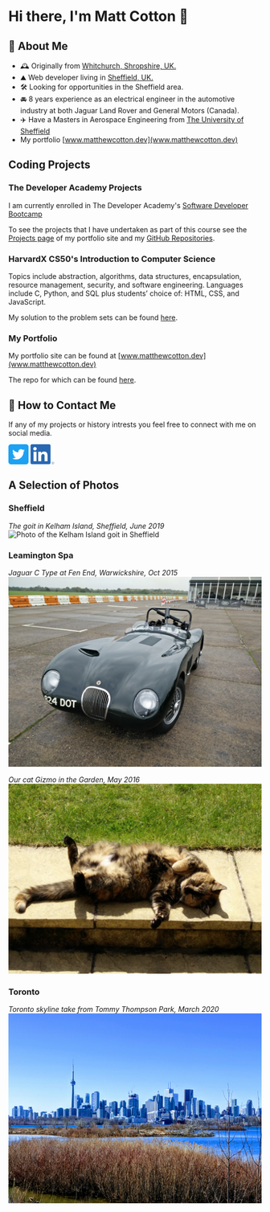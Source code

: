 # Hi there, I'm Matt Cotton 👋

## 🧐 About Me
- 🕰️ Originally from [Whitchurch, Shropshire, UK.](https://whitchurch.info/)
- ⛰️ Web developer living in [Sheffield, UK.](http://www.welcometosheffield.co.uk/)
- 🛠️ Looking for opportunities in the Sheffield area. 
- 🚘 8 years experience as an electrical engineer in the automotive industry at both Jaguar Land Rover and General Motors (Canada).
- ✈️ Have a Masters in Aerospace Engineering from [The University of Sheffield](https://www.sheffield.ac.uk/)
- My portfolio [www.matthewcotton.dev](www.matthewcotton.dev)

## Coding Projects
### The Developer Academy Projects
I am currently enrolled in The Developer Academy's [Software Developer Bootcamp](https://thedeveloperacademy.com/part-time-bootcamp/)

To see the projects that I have undertaken as part of this course see the [Projects page](https://www.matthewcotton.dev/#/projects) of my portfolio site and my [GitHub Repositories](https://github.com/matthewcotton?tab=repositories).


### HarvardX CS50's Introduction to Computer Science
Topics include abstraction, algorithms, data structures, encapsulation, resource management, security, and software engineering. Languages include C, Python, and SQL plus students’ choice of: HTML, CSS, and JavaScript.

My solution to the problem sets can be found [here](https://github.com/matthewcotton/CS50-ProblemSets).


### My Portfolio
My portfolio site can be found at [www.matthewcotton.dev](www.matthewcotton.dev)

The repo for which can be found [here](https://github.com/matthewcotton/portfolio-2).


## 📮 How to Contact Me
If any of my projects or history intrests you feel free to connect with me on social media. 

[<img src="https://github.com/matthewcotton/matthewcotton/blob/master/social_icons/Twitter_Social_Icon_Rounded_Square_Color.png" height="40em" align="center" alt="Follow Matthew Cotton on Twitter" title="Follow Matthew Cotton on Twitter"/>](https://twitter.com/Matt__Cotton)
[<img src="https://github.com/matthewcotton/matthewcotton/blob/master/social_icons/LI-In-Bug.png" height="40em" align="center" alt="Follow Matthew Cotton on LinkedIn" title="Follow Matthew Cotton on LinkedIn">](https://www.linkedin.com/in/matthew-cotton-ba1a3449/)


## A Selection of Photos
### Sheffield
*The goit in Kelham Island, Sheffield, June 2019*
<img src="https://github.com/matthewcotton/matthewcotton/blob/master/location_photos/MVIMG_20190622_134948.jpg" alt="Photo of the Kelham Island goit in Sheffield">

### Leamington Spa
*Jaguar C Type at Fen End, Warwickshire, Oct 2015*
<img src="https://github.com/matthewcotton/matthewcotton/blob/master/location_photos/IMG_20151028_105241.jpg" alt="Photo of Jaguar C type at Fen End circuit in Warwickshire">

*Our cat Gizmo in the Garden, May 2016*
<img src="https://github.com/matthewcotton/matthewcotton/blob/master/location_photos/IMG_20160522_120532.jpg" alt="Gizmo our cat at home in Leamington Spa">

### Toronto
*Toronto skyline take from Tommy Thompson Park, March 2020*
<img src="https://github.com/matthewcotton/matthewcotton/blob/master/location_photos/IMG_20200307_145043-EFFECTS.jpg" alt="Photo of Toronto skyline take from Tommy Thompson Park">

